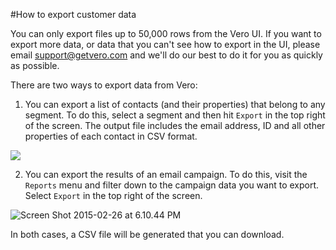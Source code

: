 #How to export customer data

You can only export files up to 50,000 rows from the Vero UI. If you want to export more data, or data that you can't see how to export in the UI, please email support@getvero.com and we'll do our best to do it for you as quickly as possible.

There are two ways to export data from Vero:

1. You can export a list of contacts (and their properties) that belong to any segment. To do this, select a segment and then hit `Export` in the top right of the screen. The output file includes the email address, ID and all other properties of each contact in CSV format.

![](http://www.getvero.com/wp-content/uploads/2015/02/Screen-Shot-2015-02-26-at-3.39.39-PM.png)

2. You can export the results of an email campaign. To do this, visit the `Reports` menu and filter down to the campaign data you want to export. Select `Export` in the top right of the screen.

![Screen Shot 2015-02-26 at 6.10.44 PM](https://www.getvero.com/wp-content/uploads/2015/02/Screen-Shot-2015-02-26-at-6.10.44-PM.png)

In both cases, a CSV file will be generated that you can download.